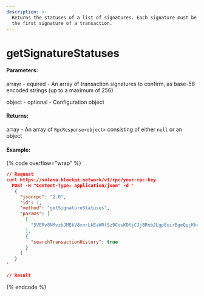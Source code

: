 ```yaml
---
description: >-
  Returns the statuses of a list of signatures. Each signature must be a txid,
  the first signature of a transaction.
---
```


# getSignatureStatuses

#### **Parameters:**

arrayr - equired - An array of transaction signatures to confirm, as base-58 encoded strings (up to a maximum of 256)

object - optional - Configuration object

#### **Returns:**

array - An array of `RpcResponse<object>` consisting of either `null` or an object&#x20;

#### Example:

{% code overflow="wrap" %}
```json
// Request
curl https://solana.blockpi.network/v1/rpc/your-rpc-key
  POST -H "Content-Type: application/json" -d ' 
   {
     "jsonrpc": "2.0",
     "id": 1,
     "method": "getSignatureStatuses",
     "params": [
       [
         "5VERv8NMvzbJMEkV8xnrLkEaWRtSz9CosKDYjCJjBRnbJLgp8uirBgmQpjKhoR4tjF3ZpRzrFmBV6UjKdiSZkQUW"
       ],
       {
         "searchTransactionHistory": true
       }
     ]
   }
'

// Result

```
{% endcode %}
